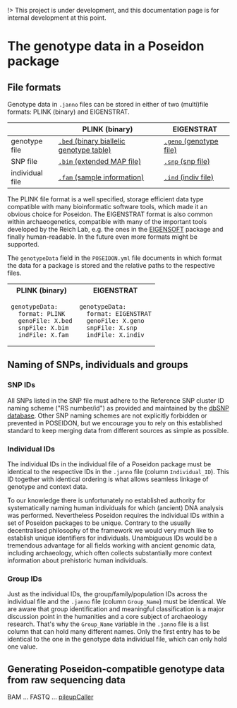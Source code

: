 !> This project is under development, and this documentation page is for internal development at this point.

# The genotype data in a Poseidon package

## File formats

Genotype data in `.janno` files can be stored in either of two (multi)file formats: PLINK (binary) and EIGENSTRAT.

|   | PLINK (binary) | EIGENSTRAT |
|---|---|---|
| genotype file | [`.bed` (binary biallelic genotype table)](https://www.cog-genomics.org/plink/1.9/formats#bed) | [`.geno` (genotype file)](https://github.com/DReichLab/EIG/blob/fb4fb59065055d3622e0f97f0149588eae630a3e/CONVERTF/README#L67)
| SNP file  | [`.bim` (extended MAP file)](https://www.cog-genomics.org/plink/1.9/formats#bim) | [`.snp` (snp file)](https://github.com/DReichLab/EIG/blob/fb4fb59065055d3622e0f97f0149588eae630a3e/CONVERTF/README#L67) |
| individual file  | [`.fam` (sample information)](https://www.cog-genomics.org/plink/1.9/formats#fam) | [`.ind` (indiv file)](https://github.com/DReichLab/EIG/blob/fb4fb59065055d3622e0f97f0149588eae630a3e/CONVERTF/README#L67) |

The PLINK file format is a well specified, storage efficient data type compatible with many bioinformatic software tools, which made it an obvious choice for Poseidon. The EIGENSTRAT format is also common within archaeogenetics, compatible with many of the important tools developed by the Reich Lab, e.g. the ones in the [EIGENSOFT](https://github.com/DReichLab/EIG) package and finally human-readable. In the future even more formats might be supported.

The `genotypeData` field in the `POSEIDON.yml` file documents in which format the data for a package is stored and the relative paths to the respective files.

<table>
<tr>
<th>PLINK (binary)</th>
<th>EIGENSTRAT</th>
</tr>
<tr>
<td>

```
genotypeData:
  format: PLINK
  genoFile: X.bed
  snpFile: X.bim
  indFile: X.fam
```
</td>
<td>

```
genotypeData:
  format: EIGENSTRAT
  genoFile: X.geno
  snpFile: X.snp
  indFile: X.indiv
```
</td>
</tr>
</table>

## Naming of SNPs, individuals and groups

### SNP IDs

All SNPs listed in the SNP file must adhere to the Reference SNP cluster ID naming scheme ("RS number/id") as provided and maintained by the [dbSNP database](https://www.ncbi.nlm.nih.gov/snp/). Other SNP naming schemes are not explicitly forbidden or prevented in POSEIDON, but we encourage you to rely on this established standard to keep merging data from different sources as simple as possible.

### Individual IDs

The individual IDs in the individual file of a Poseidon package must be identical to the respective IDs in the `.janno` file (column `Individual_ID`). This ID together with identical ordering is what allows seamless linkage of genotype and context data.

To our knowledge there is unfortunately no established authority for systematically naming human individuals for which (ancient) DNA analysis was performed. Nevertheless Poseidon requires the individual IDs within a set of Poseidon packages to be unique. Contrary to the usually decentralised philosophy of the framework we would very much like to establish unique identifiers for individuals. Unambiguous IDs would be a tremendous advantage for all fields working with ancient genomic data, including archaeology, which often collects substantially more context information about prehistoric human individuals.

### Group IDs

Just as the individual IDs, the group/family/population IDs across the individual file and the `.janno` file (column `Group_Name`) must be identical. We are aware that group identification and meaningful classification is a major discussion point in the humanities and a core subject of archaeology research. That's why the `Group_Name` variable in the `.janno` file is a list column that can hold many different names. Only the first entry has to be identical to the one in the genotype data individual file, which can only hold one value.

## Generating Poseidon-compatible genotype data from raw sequencing data

BAM ... FASTQ ... [pileupCaller](https://github.com/stschiff/sequenceTools)

